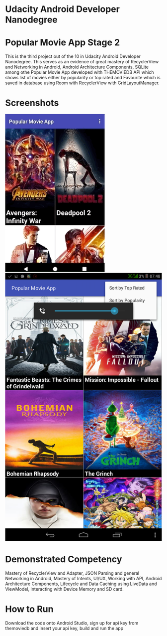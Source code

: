 # Udacity Android Developer Nanodegree

# Popular Movie App Stage 2
This is the third project out of the 10 in Udacity Android Developer Nanodegree.
This serves as an evidence of great mastery of RecyclerView and Networking in Android, Android Architecture Components, SQLite among othe
Popular Movie App developed with THEMOVIEDB API which shows list of movies either by popularity or top rated and Favourite which is saved in database using Room with RecyclerView with
GridLayoutManager.

# Screenshots
![Image](https://github.com/ShowYoungg/PopularMovieApp_2/blob/master/Aug-11-2018_18-12-41.gif) ![Image](
https://github.com/ShowYoungg/PopularMovieApp_2/blob/master/Screenshot_2018-11-22-07-48-53.png) 
# Demonstrated Competency
Mastery of RecyclerView and Adapter,
JSON Parsing and general Networking in Android,
Mastery of Intents,
UI/UX,
Working with API,
Android Architecture Components,
Lifecycle and Data Caching using LiveData and ViewModel,
Interacting with Device Memory and SD card.

# How to Run
Download the code onto Android Studio, sign up for api key from themoviedb
and insert your api key, build and run the app

